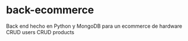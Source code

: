 # back-ecommerce

Back end hecho en Python y MongoDB para un ecommerce de hardware
CRUD users
CRUD products
